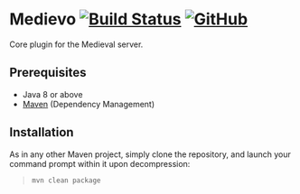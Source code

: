 # Medievo [![Build Status](https://travis-ci.com/ElMedievo/Medievo.svg?branch=master)](https://travis-ci.com/ElMedievo/Medievo) [![GitHub](https://img.shields.io/github/license/ElMedievo/Medievo.svg)](https://github.com/ElMedievo/Medievo/blob/master/LICENSE.md)
Core plugin for the Medieval server.

## Prerequisites
* Java 8 or above
* [Maven](http://maven.apache.org/) (Dependency Management)

## Installation
As in any other Maven project, simply clone the repository, and launch your command prompt within it upon decompression:

  > `mvn clean package`
